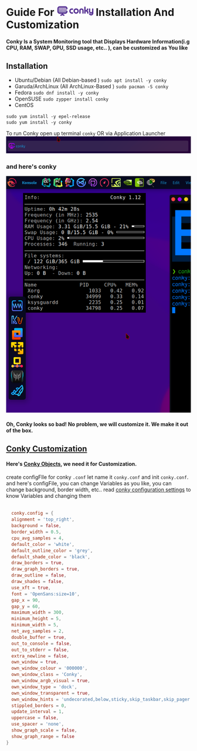 # Guide For <a href="https://github.com/brndnmtthws/conky"><img width=100 hight=100 src="Images/conky-logotype-horizontal-violet.png"></a> Installation And  Customization

#### Conky Is a System Monitoring tool that Displays Hardware Information(i.g CPU, RAM, SWAP, GPU, SSD usage, etc.. ), can be customized as You like

## Installation

- Ubuntu/Debian (All Debian-based ) `sudo apt install -y conky`
- Garuda/ArchLinux (All ArchLinux-Based ) `sudo pacman -S conky`
- Fedora `sudo dnf install -y conky`
- OpenSUSE `sudo zypper install conky`
- CentOS
```
sudo yum install -y epel-release
sudo yum install -y conky
```
To run Conky open up terminal `conky` OR via Application Launcher ![](Images/conky.png)

### and here's conky 

![](Images/conky_pure.png)

#### Oh, Conky looks so bad! No problem, we will customize it. We make it out of the box.

## [Conky Customization](https://wiki.archlinux.org/title/conky)
#### Here's [Conky Objects](http://conky.sourceforge.net/variables.html), we need it for Customization.
create configFIle for conky `.conf` let name it `conky.conf` and init `conky.conf`.
and here's configFile, you can change Variables as you like, you can change background, border width, etc..
read [conky configuration settings](http://conky.sourceforge.net/config_settings.html) to know Variables and changing them

```conf

  conky.config = {
  alignment = 'top_right',
  background = false,
  border_width = 0.5,
  cpu_avg_samples = 4,
  default_color = 'white',
  default_outline_color = 'grey',
  default_shade_color = 'black',
  draw_borders = true,
  draw_graph_borders = true,
  draw_outline = false,
  draw_shades = false,
  use_xft = true,
  font = 'OpenSans:size=10',
  gap_x = 90,
  gap_y = 60,
  maximum_width = 300,
  minimum_height = 5,
  minimum_width = 5,
  net_avg_samples = 2,
  double_buffer = true,
  out_to_console = false,
  out_to_stderr = false,
  extra_newline = false,
  own_window = true,
  own_window_colour = '000000',
  own_window_class = 'Conky',
  own_window_argb_visual = true,
  own_window_type = 'dock',
  own_window_transparent = true,
  own_window_hints = 'undecorated,below,sticky,skip_taskbar,skip_pager',
  stippled_borders = 0,
  update_interval = 1,
  uppercase = false,
  use_spacer = 'none',
  show_graph_scale = false,
  show_graph_range = false
}
```

